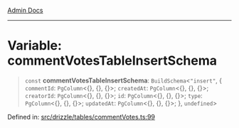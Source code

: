[Admin Docs](/)

***

# Variable: commentVotesTableInsertSchema

> `const` **commentVotesTableInsertSchema**: `BuildSchema`\<`"insert"`, \{ `commentId`: `PgColumn`\<\{\}, \{\}, \{\}\>; `createdAt`: `PgColumn`\<\{\}, \{\}, \{\}\>; `creatorId`: `PgColumn`\<\{\}, \{\}, \{\}\>; `id`: `PgColumn`\<\{\}, \{\}, \{\}\>; `type`: `PgColumn`\<\{\}, \{\}, \{\}\>; `updatedAt`: `PgColumn`\<\{\}, \{\}, \{\}\>; \}, `undefined`\>

Defined in: [src/drizzle/tables/commentVotes.ts:99](https://github.com/NishantSinghhhhh/talawa-api/blob/2aae942e3c09271511f0b08b62076f26547cb511/src/drizzle/tables/commentVotes.ts#L99)
